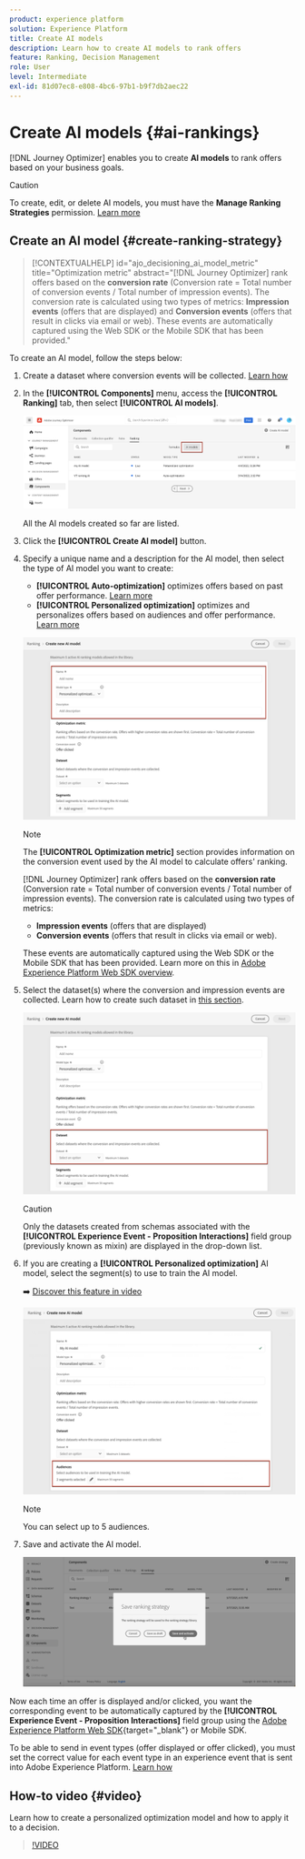 ```yaml
---
product: experience platform
solution: Experience Platform
title: Create AI models
description: Learn how to create AI models to rank offers
feature: Ranking, Decision Management
role: User
level: Intermediate
exl-id: 81d07ec8-e808-4bc6-97b1-b9f7db2aec22
---
```

# Create AI models {#ai-rankings}

[!DNL Journey Optimizer] enables you to create **AI models** to rank offers based on your business goals.

>[!CAUTION]
>
>To create, edit, or delete AI models, you must have the **Manage Ranking Strategies** permission. [Learn more](../../administration/high-low-permissions.md#manage-ranking-strategies)

## Create an AI model {#create-ranking-strategy}

>[!CONTEXTUALHELP]
>id="ajo_decisioning_ai_model_metric"
>title="Optimization metric"
>abstract="[!DNL Journey Optimizer] rank offers based on the **conversion rate** (Conversion rate = Total number of conversion events / Total number of impression events). The conversion rate is calculated using two types of metrics: **Impression events** (offers that are displayed) and **Conversion events** (offers that result in clicks via email or web). These events are automatically captured using the Web SDK or the Mobile SDK that has been provided."

To create an AI model, follow the steps below:

1. Create a dataset where conversion events will be collected. [Learn how](../data-collection/create-dataset.md)

1. In the **[!UICONTROL Components]** menu, access the **[!UICONTROL Ranking]** tab, then select **[!UICONTROL AI models]**.

    ![](../assets/ai-ranking-list.png)

    All the AI models created so far are listed.

1. Click the **[!UICONTROL Create AI model]** button.

1. Specify a unique name and a description for the AI model, then select the type of AI model you want to create:
    
    * **[!UICONTROL Auto-optimization]** optimizes offers based on past offer performance. [Learn more](auto-optimization-model.md)
    * **[!UICONTROL Personalized optimization]** optimizes and personalizes offers based on audiences and offer performance. [Learn more](personalized-optimization-model.md)

    ![](../assets/ai-ranking-fields.png)

    >[!NOTE]
    >
    >The **[!UICONTROL Optimization metric]** section provides information on the conversion event used by the AI model to calculate offers' ranking.
    >
    >[!DNL Journey Optimizer] rank offers based on the **conversion rate** (Conversion rate = Total number of conversion events / Total number of impression events). The conversion rate is calculated using two types of metrics:
    >* **Impression events** (offers that are displayed)
    >* **Conversion events** (offers that result in clicks via email or web).
    >
    >These events are automatically captured using the Web SDK or the Mobile SDK that has been provided. Learn more on this in [Adobe Experience Platform Web SDK overview](https://experienceleague.adobe.com/docs/experience-platform/edge/home.html).

1. Select the dataset(s) where the conversion and impression events are collected. Learn how to create such dataset in [this section](../data-collection/create-dataset.md). <!--This dataset needs to be associated with a schema that must have the **[!UICONTROL Proposition Interactions]** field group (previously known as mixin) associated with it.-->

    ![](../assets/ai-ranking-dataset-id.png)
    
    >[!CAUTION]
    >
    >Only the datasets created from schemas associated with the **[!UICONTROL Experience Event - Proposition Interactions]** field group (previously known as mixin) are displayed in the drop-down list.

1. If you are creating a **[!UICONTROL Personalized optimization]** AI model, select the segment(s) to use to train the AI model. 

    ➡️ [Discover this feature in video](#video)

    ![](../assets/ai-ranking-segments.png)

    >[!NOTE]
    >
    >You can select up to 5 audiences.

1. Save and activate the AI model.

    ![](../assets/ai-ranking-save-activate.png)

<!--At this point, you must have:

* created the AI model,
* defined which type of event you want to capture - offer displayed (impression) and/or offer clicked (conversion),
* and in which dataset you want to collect the event data.-->

Now each time an offer is displayed and/or clicked, you want the corresponding event to be automatically captured by the **[!UICONTROL Experience Event - Proposition Interactions]** field group using the [Adobe Experience Platform Web SDK](https://experienceleague.adobe.com/docs/experience-platform/edge/web-sdk-faq.html#what-is-adobe-experience-platform-web-sdk%3F){target="_blank"} or Mobile SDK.

To be able to send in event types (offer displayed or offer clicked), you must set the correct value for each event type in an experience event that is sent into Adobe Experience Platform. [Learn how](../data-collection/schema-requirement.md)

## How-to video {#video}

Learn how to create a personalized optimization model and how to apply it to a decision.

>[!VIDEO](https://video.tv.adobe.com/v/3419954?quality=12)
